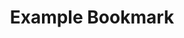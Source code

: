 ---
title: Example Bookmark
layout: bookmark
tags:
  - Test
description: This is an example bookmark published from obsidian mobile through Github Publisher plugin.
link: https://syazarilasyraf.com
share: true
---